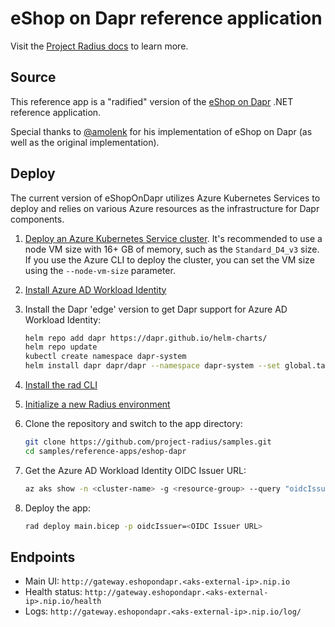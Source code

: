 # eShop on Dapr reference application

Visit the [Project Radius docs](https://radapp.dev/getting-started/reference-apps/eshop-dapr/) to learn more.

## Source

This reference app is a "radified" version of the [eShop on Dapr](https://github.com/dotnet-architecture/eShopOnDapr) .NET reference application.

Special thanks to [@amolenk](https://github.com/amolenk) for his implementation of eShop on Dapr (as well as the original implementation).

## Deploy

The current version of eShopOnDapr utilizes Azure Kubernetes Services to deploy and relies on various Azure resources as the infrastructure for Dapr components.

1. [Deploy an Azure Kubernetes Service cluster](https://learn.microsoft.com/en-us/azure/aks/learn/quick-kubernetes-deploy-cli). It's recommended to use a node VM size with 16+ GB of memory, such as the `Standard_D4_v3` size. If you use the Azure CLI to deploy the cluster, you can set the VM size using the `--node-vm-size` parameter.

1. [Install Azure AD Workload Identity](https://azure.github.io/azure-workload-identity/docs/installation.html)

1. Install the Dapr 'edge' version to get Dapr support for Azure AD Workload Identity:

   ```bash
   helm repo add dapr https://dapr.github.io/helm-charts/
   helm repo update
   kubectl create namespace dapr-system
   helm install dapr dapr/dapr --namespace dapr-system --set global.tag=edge --wait
   ```

1. [Install the rad CLI](https://radapp.dev/getting-started/)

1. [Initialize a new Radius environment](https://radapp.dev/getting-started/)

1. Clone the repository and switch to the app directory:

   ```bash
   git clone https://github.com/project-radius/samples.git
   cd samples/reference-apps/eshop-dapr
   ```

1. Get the Azure AD Workload Identity OIDC Issuer URL:

   ```bash
   az aks show -n <cluster-name> -g <resource-group> --query "oidcIssuerProfile.issuerUrl" -otsv
   ```

1. Deploy the app:

   ```bash
   rad deploy main.bicep -p oidcIssuer=<OIDC Issuer URL>
   ```

## Endpoints

- Main UI: `http://gateway.eshopondapr.<aks-external-ip>.nip.io`
- Health status: `http://gateway.eshopondapr.<aks-external-ip>.nip.io/health`
- Logs: `http://gateway.eshopondapr.<aks-external-ip>.nip.io/log/`
